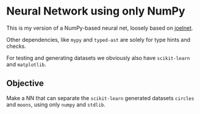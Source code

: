 # Neural Network using only NumPy
This is my version of a NumPy-based neural net, loosely based on [joelnet](https://github.com/joelgrus/joelnet).

Other dependencies, like `mypy` and `typed-ast` are solely for type hints and checks.

For testing and generating datasets we obviously also have `scikit-learn` and `matplotlib`.

## Objective
Make a NN that can separate the `scikit-learn` generated datasets `circles` and `moons`, using only `numpy` and `stdlib`.

